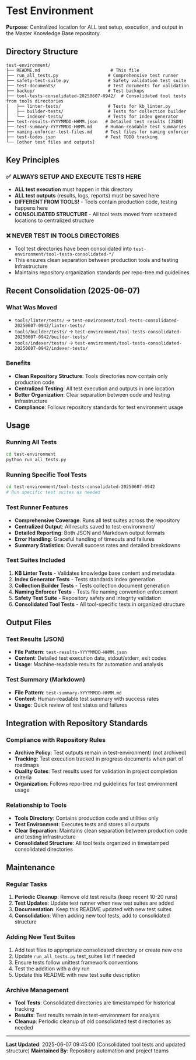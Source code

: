 # Test Environment

**Purpose**: Centralized location for ALL test setup, execution, and output in the Master Knowledge Base repository.

## Directory Structure

```
test-environment/
├── README.md                           # This file
├── run_all_tests.py                   # Comprehensive test runner
├── safety-test-suite.py               # Safety validation test suite
├── test-documents/                    # Test documents for validation
├── backup/                            # Test backups
├── tool-tests-consolidated-20250607-0942/  # Consolidated tool tests from tools directories
│   ├── linter-tests/                  # Tests for kb_linter.py
│   ├── builder-tests/                 # Tests for collection builder
│   └── indexer-tests/                 # Tests for index generator
├── test-results-YYYYMMDD-HHMM.json   # Detailed test results (JSON)
├── test-summary-YYYYMMDD-HHMM.md     # Human-readable test summaries
├── naming-enforcer-test-files.md     # Test files for naming enforcer
├── test-todos.json                   # Test TODO tracking
└── [other test files and outputs]
```

## Key Principles

### ✅ ALWAYS SETUP AND EXECUTE TESTS HERE
- **ALL test execution** must happen in this directory
- **ALL test outputs** (results, logs, reports) must be saved here
- **DIFFERENT FROM TOOLS!** - Tools contain production code, testing happens here
- **CONSOLIDATED STRUCTURE** - All tool tests moved from scattered locations to centralized structure

### ❌ NEVER TEST IN TOOLS DIRECTORIES
- Tool test directories have been consolidated into `test-environment/tool-tests-consolidated-*/`
- This ensures clean separation between production tools and testing infrastructure
- Maintains repository organization standards per repo-tree.md guidelines

## Recent Consolidation (2025-06-07)

### What Was Moved
- `tools/linter/tests/` → `test-environment/tool-tests-consolidated-20250607-0942/linter-tests/`
- `tools/builder/tests/` → `test-environment/tool-tests-consolidated-20250607-0942/builder-tests/`
- `tools/indexer/tests/` → `test-environment/tool-tests-consolidated-20250607-0942/indexer-tests/`

### Benefits
- **Clean Repository Structure**: Tools directories now contain only production code
- **Centralized Testing**: All test execution and outputs in one location
- **Better Organization**: Clear separation between code and testing infrastructure
- **Compliance**: Follows repository standards for test environment usage

## Usage

### Running All Tests
```bash
cd test-environment
python run_all_tests.py
```

### Running Specific Tool Tests
```bash
cd test-environment/tool-tests-consolidated-20250607-0942
# Run specific test suites as needed
```

### Test Runner Features
- **Comprehensive Coverage**: Runs all test suites across the repository
- **Centralized Output**: All results saved to test-environment/
- **Detailed Reporting**: Both JSON and Markdown output formats
- **Error Handling**: Graceful handling of timeouts and failures
- **Summary Statistics**: Overall success rates and detailed breakdowns

### Test Suites Included
1. **KB Linter Tests** - Validates knowledge base content and metadata
2. **Index Generator Tests** - Tests standards index generation
3. **Collection Builder Tests** - Tests collection document generation
4. **Naming Enforcer Tests** - Tests file naming convention enforcement
5. **Safety Test Suite** - Repository safety and integrity validation
6. **Consolidated Tool Tests** - All tool-specific tests in organized structure

## Output Files

### Test Results (JSON)
- **File Pattern**: `test-results-YYYYMMDD-HHMM.json`
- **Content**: Detailed test execution data, stdout/stderr, exit codes
- **Usage**: Machine-readable results for automation and analysis

### Test Summary (Markdown)
- **File Pattern**: `test-summary-YYYYMMDD-HHMM.md`
- **Content**: Human-readable test summary with success rates
- **Usage**: Quick review of test status and failures

## Integration with Repository Standards

### Compliance with Repository Rules
- **Archive Policy**: Test outputs remain in test-environment/ (not archived)
- **Tracking**: Test execution tracked in progress documents when part of roadmaps
- **Quality Gates**: Test results used for validation in project completion criteria
- **Organization**: Follows repo-tree.md guidelines for test environment usage

### Relationship to Tools
- **Tools Directory**: Contains production code and utilities only
- **Test Environment**: Executes tests and stores all outputs
- **Clear Separation**: Maintains clean separation between production code and testing infrastructure
- **Consolidated Structure**: All tool tests organized in timestamped consolidated directories

## Maintenance

### Regular Tasks
1. **Periodic Cleanup**: Remove old test results (keep recent 10-20 runs)
2. **Test Updates**: Update test runner when new test suites are added
3. **Documentation**: Keep this README updated with new test suites
4. **Consolidation**: When adding new tool tests, add to consolidated structure

### Adding New Test Suites
1. Add test files to appropriate consolidated directory or create new one
2. Update `run_all_tests.py` test_suites list if needed
3. Ensure tests follow unittest framework conventions
4. Test the addition with a dry run
5. Update this README with new test suite description

### Archive Management
- **Tool Tests**: Consolidated directories are timestamped for historical tracking
- **Results**: Test results remain in test-environment for analysis
- **Cleanup**: Periodic cleanup of old consolidated test directories as needed

---

**Last Updated**: 2025-06-07 09:45:00 (Consolidated tool tests and updated structure)
**Maintained By**: Repository automation and project teams 